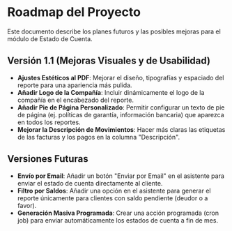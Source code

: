 # Roadmap del Proyecto

Este documento describe los planes futuros y las posibles mejoras para el módulo de Estado de Cuenta.

## Versión 1.1 (Mejoras Visuales y de Usabilidad)

-   **Ajustes Estéticos al PDF**: Mejorar el diseño, tipografías y espaciado del reporte para una apariencia más pulida.
-   **Añadir Logo de la Compañía**: Incluir dinámicamente el logo de la compañía en el encabezado del reporte.
-   **Añadir Pie de Página Personalizado**: Permitir configurar un texto de pie de página (ej. políticas de garantía, información bancaria) que aparezca en todos los reportes.
-   **Mejorar la Descripción de Movimientos**: Hacer más claras las etiquetas de las facturas y los pagos en la columna "Descripción".

## Versiones Futuras

-   **Envío por Email**: Añadir un botón "Enviar por Email" en el asistente para enviar el estado de cuenta directamente al cliente.
-   **Filtro por Saldos**: Añadir una opción en el asistente para generar el reporte únicamente para clientes con saldo pendiente (deudor o a favor).
-   **Generación Masiva Programada**: Crear una acción programada (cron job) para enviar automáticamente los estados de cuenta a fin de mes.